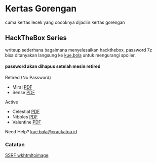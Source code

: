 # Kertas Gorengan

cuma kertas lecek yang cocoknya dijadiin kertas gorengan

## HackTheBox Series
writeup sederhana bagaimana menyelesaikan hackthebox, password 7z bisa ditanyakan langsung ke [kue.bola](mailto:kue.bola@crackatoa.id) untuk mengurangi spoiler.

#### password akan dihapus setelah mesin retired

Retired (No Password)

* Mirai   [PDF](https://github.com/crackatoa/kertasgorengan/raw/master/doc/Mirai.pdf)
* Sense   [PDF](https://github.com/crackatoa/kertasgorengan/raw/master/doc/Sense.pdf)

Active

* Celestial [PDF](https://github.com/crackatoa/kertasgorengan/raw/master/doc/Celestial.7z)
* Nibbles [PDF](https://github.com/crackatoa/kertasgorengan/raw/master/doc/Nibbles.7z)
* Valentine [PDF](https://github.com/crackatoa/kertasgorengan/raw/master/doc/Valentine.7z)



Need Help? [kue.bola@crackatoa.id](mailto:kue.bola@crackatoa.id)

### Catatan
[SSRF wkhtmltoimage](https://github.com/crackatoa/kertasgorengan/blob/master/catatan/SSRF%20wkhtml.md)

